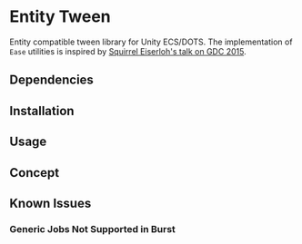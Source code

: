 # Entity Tween

Entity compatible tween library for Unity ECS/DOTS. The implementation of `Ease` utilities is inspired by [Squirrel Eiserloh's talk on GDC 2015](https://www.youtube.com/watch?v=mr5xkf6zSzk).

## Dependencies

## Installation

## Usage

## Concept

## Known Issues

### Generic Jobs Not Supported in Burst